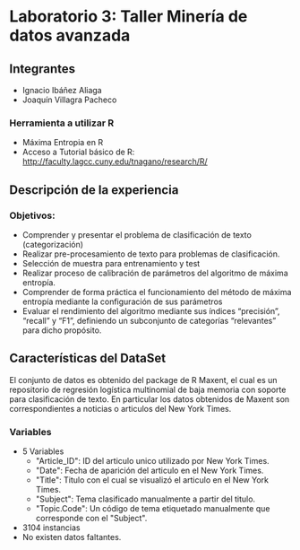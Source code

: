 # Laboratorio 3: Taller Minería de datos avanzada

## Integrantes
- Ignacio Ibáñez Aliaga
- Joaquín Villagra Pacheco

### Herramienta a utilizar R

- Máxima Entropia en R
- Acceso a Tutorial básico de R: http://faculty.lagcc.cuny.edu/tnagano/research/R/

## Descripción de la experiencia
### Objetivos:

- Comprender y presentar el problema de clasificación de texto (categorización)
- Realizar pre-procesamiento de texto para problemas de clasificación.
- Selección de muestra para entrenamiento y test
- Realizar proceso de calibración de parámetros del algoritmo de máxima entropía.
- Comprender de forma práctica el funcionamiento del método de máxima entropía mediante la configuración de sus parámetros
- Evaluar el rendimiento del algoritmo mediante sus índices “precisión”, “recall” y “F1”, definiendo un subconjunto de categorías “relevantes” para dicho propósito.

## Características del DataSet
El conjunto de datos es obtenido del package de R Maxent, el cual es un repositorio de regresión logística multinomial de baja memoria con soporte para clasificación de texto.  En particular los datos obtenidos de Maxent son correspondientes a noticias o articulos del New York Times. 

### Variables
- 5 Variables
	- "Article_ID": ID del articulo unico utilizado por New York Times.
	- "Date": Fecha de aparición del articulo en el New York Times.
	- "Title": Titulo con el cual se visualizó el articulo en el New York Times.
	- "Subject": Tema clasificado manualmente a partir del titulo.
	- "Topic.Code": Un código de tema etiquetado manualmente que corresponde con el "Subject". 
- 3104 instancias 
- No existen datos faltantes.
